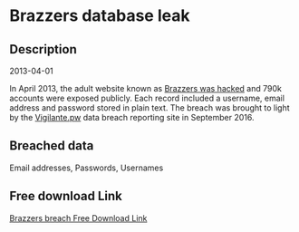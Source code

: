 # Brazzers database leak

## Description

2013-04-01

In April 2013, the adult website known as <a href="https://motherboard.vice.com/read/nearly-800000-brazzers-porn-site-accounts-exposed-in-forum-hack" target="_blank" rel="noopener">Brazzers was hacked</a> and 790k accounts were exposed publicly. Each record included a username, email address and password stored in plain text. The breach was brought to light by the <a href="https://vigilante.pw" target="_blank" rel="noopener">Vigilante.pw</a> data breach reporting site in September 2016.

## Breached data

Email addresses, Passwords, Usernames

## Free download Link

[Brazzers breach Free Download Link](https://link-to.net/1229997/778.1716050226157/dynamic/?r=aHR0cHM6Ly93d3cubWVkaWFmaXJlLmNvbS92aWV3L1ZlNDRXRlZTU0pOTVVKaS9icmF6emVycy5jb20vZmlsZQ==)